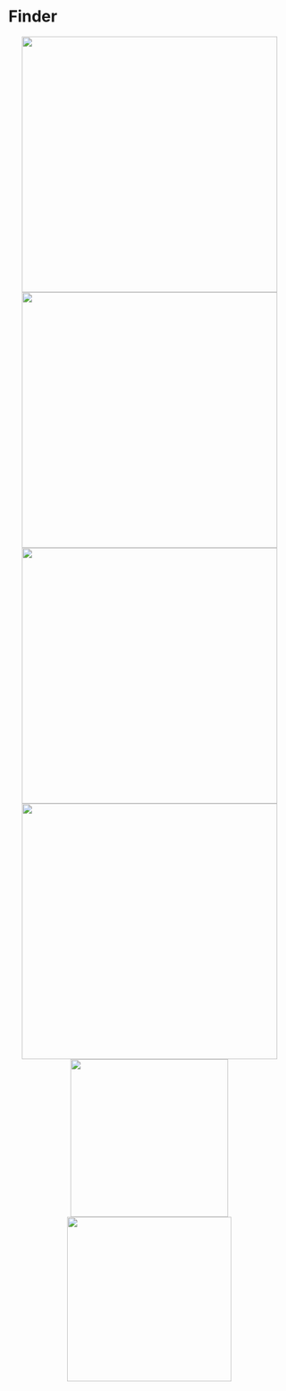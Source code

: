 # Finder

<div align="center">
  <img src="./images/general.png" alt="" width="457">
</div>

<div align="center">
  <img src="./images/tags.png" alt="" width="457">
</div>

<div align="center">
  <img src="./images/sidebar.png" alt="" width="457">
</div>

<div align="center">
  <img src="./images/advanced.png" alt="" width="457">
</div>

<div align="center">
  <img src="./images/desktop.png" alt="" width="282">
</div>

<div align="center">
  <img src="./images/downloads.png" alt="" width="294">
</div>
